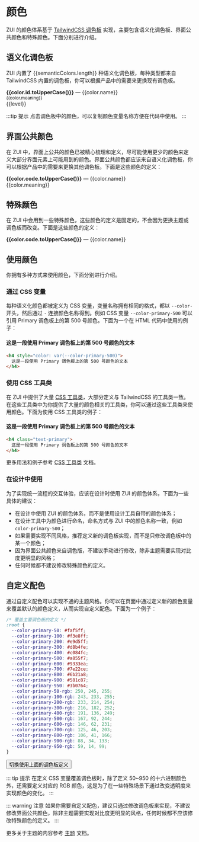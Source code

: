 # 颜色

ZUI 的颜色体系基于 [TailwindCSS 调色板](https://tailwindcss.com/docs/customizing-colors) 实现，主要包含语义化调色板、界面公共颜色和特殊颜色。下面分别进行介绍。

## 语义化调色板

ZUI 内置了 {{semanticColors.length}} 种语义化调色板，每种类型都来自 TailwindCSS 内置的调色板，你可以根据产品中的需要来更换现有调色板。

<Example background="light-circle" class="space-y-4">
  <div v-for="color in semanticColors" :key="color.id">
    <div :class="`row gap-4 mb-2 items-center`">
      <div data-toggle="tooltip" :data-title="`TailwindCSS 调色板名称：${color.tailwind}`"><strong :class="`text-${color.id}`">{{color.id.toUpperCase()}}</strong> <span class="muted">—</span> <span>{{color.name}}</span></div>
      <small class="text-sm muted">{{color.meaning}}</small>
    </div>
    <div class="justify-between gap-2 row">
      <div v-for="level in semanticLevels" :key="level" class="flex-auto">
        <ColorTile :color="`color-${color.id}-${level}`" />
        <div class="text-xs px-0.5 text-fore">{{level}}</div>
      </div>
    </div>
  </div>
</Example>

:::tip 提示
点击调色板中的颜色，可以复制颜色变量名称方便在代码中使用。
:::

## 界面公共颜色

在 ZUI 中，界面上公共的颜色已被精心梳理和定义，尽可能使用更少的颜色来定义大部分界面元素上可能用到的颜色。界面公共颜色都应该来自语义化调色板，你可以根据产品中的需要来更换其他调色板。下面是这些颜色的定义：

<Example background="light-circle" class="space-y-4">
  <div class="items-center gap-4 row" v-for="color in uiColors" :key="color.code">
    <ColorTile :color="`color-${color.code}`" tileClass="w-10 h-10 border border-fore rounded square" />
    <div class="flex-auto">
      <div><strong>{{color.code.toUpperCase()}}</strong> <span class="muted">—</span> <span>{{color.name}}</span></div>
      <div class="gap-4 row">
        <div class="muted">{{color.meaning}}</div>
      </div>
    </div>
  </div>
</Example>

## 特殊颜色

在 ZUI 中会用到一些特殊颜色，这些颜色的定义是固定的，不会因为更换主题或调色板而改变。下面是这些颜色的定义：

<Example background="light-circle" class="space-y-4">
  <div class="items-center gap-4 row" v-for="color in specialColors" :key="color.code">
    <ColorTile :color="`color-${color.code}`" tileClass="w-10 h-10 border border-fore rounded square" />
    <div class="flex-auto">
      <div><strong>{{color.code.toUpperCase()}}</strong> <span class="muted">—</span> <span>{{color.name}}</span></div>
      <div class="gap-4 row">
        <div class="muted" v-html="color.meaning" />
      </div>
    </div>
  </div>
</Example>

## 使用颜色

你拥有多种方式来使用颜色，下面分别进行介绍。

### 通过 CSS 变量

每种语义化颜色都被定义为 CSS 变量，变量名称拥有相同的格式，都以 `--color-` 开头，然后通过 `-` 连接颜色名称得到。例如 CSS 变量 `--color-primary-500` 可以引用 Primary 调色板上的第 500 号颜色。下面为一个在 HTML 代码中使用的例子：

<Example>
  <h4 style="color: var(--color-primary-500)">
    这是一段使用 Primary 调色板上的第 500 号颜色的文本
  </h4>
</Example>

```html
<h4 style="color: var(--color-primary-500)">
  这是一段使用 Primary 调色板上的第 500 号颜色的文本
</h4>
```

### 使用 CSS 工具类

在 ZUI 中提供了大量 [CSS 工具类](/utilities/)，大部分定义与 TailwindCSS 的工具类一致。在这些工具类中为你提供了大量的颜色相关的工具类，你可以通过这些工具类来使用颜色。下面为使用 CSS 工具类的例子：

<Example>
  <h4 class="text-primary">
    这是一段使用 Primary 调色板上的第 500 号颜色的文本
  </h4>
</Example>

```html
<h4 class="text-primary">
  这是一段使用 Primary 调色板上的第 500 号颜色的文本
</h4>
```

更多用法和例子参考 [CSS 工具类](/utilities/) 文档。

### 在设计中使用

为了实现统一流程的交互体验，应该在设计时使用 ZUI 的颜色体系，下面为一些具体的建议：

* 在设计中使用 ZUI 的颜色体系，而不是使用设计工具自带的颜色体系；
* 在设计工具中为颜色进行命名，命名方式与 ZUI 中的颜色名称一致，例如 `color-primary-500`；
* 如果需要实现不同风格，推荐定义新的调色板实现，而不是只修改调色板中的某一个颜色；
* 因为界面公共颜色来自调色版，不建议手动进行修改，除非主题需要实现对比度更明显的风格；
* 任何时候都不建议修改特殊颜色的定义。

## 自定义配色

通过自定义配色可以实现不通的主题风格。你可以在页面中通过定义新的颜色变量来覆盖默认的颜色定义，从而实现自定义配色。下面为一个例子：

```css
/* 覆盖主要调色板的定义 */
:root {
  --color-primary-50: #faf5ff;
  --color-primary-100: #f3e8ff;
  --color-primary-200: #e9d5ff;
  --color-primary-300: #d8b4fe;
  --color-primary-400: #c084fc;
  --color-primary-500: #a855f7;
  --color-primary-600: #9333ea;
  --color-primary-700: #7e22ce;
  --color-primary-800: #6b21a8;
  --color-primary-900: #581c87;
  --color-primary-950: #3b0764;
  --color-primary-50-rgb: 250, 245, 255;
  --color-primary-100-rgb: 243, 233, 255;
  --color-primary-200-rgb: 233, 214, 254;
  --color-primary-300-rgb: 216, 182, 252;
  --color-primary-400-rgb: 191, 136, 249;
  --color-primary-500-rgb: 167, 92, 244;
  --color-primary-600-rgb: 146, 62, 231;
  --color-primary-700-rgb: 125, 46, 203;
  --color-primary-800-rgb: 106, 41, 166;
  --color-primary-900-rgb: 88, 34, 133;
  --color-primary-950-rgb: 59, 14, 99;
}
```

<ClientOnly>
  <button type="button" class="rounded btn primary" @click="toggleCssVars">切换使用上面的调色板定义</button>
</ClientOnly>

::: tip 提示
在定义 CSS 变量覆盖调色板时，除了定义 50~950 的十六进制颜色外，还需要定义对应的 RGB 颜色，这是为了在一些特殊场景下通过改变透明度来实现颜色的变化。
:::

::: warning 注意
如果你需要自定义配色，建议只通过修改调色板来实现，不建议修改界面公共颜色，除非主题需要实现对比度更明显的风格，任何时候都不应该修改特殊颜色的定义。
:::

更多关于主题的内容参考 [主题](/theme/) 文档。

<script setup>
const semanticColors = [
    {id: 'primary', tailwind: 'blue', name: '主要', meaning: '品牌、主题、可交互、正常'},
    {id: 'secondary', tailwind: 'sky', name: '次要', meaning: '品牌、主题、次级、常态的'},
    {id: 'success', tailwind: 'green', name: '成功', meaning: '完成、积极'},
    {id: 'warning', tailwind: 'amber', name: '关注', meaning: '提示、重点'},
    {id: 'danger', tailwind: 'red', name: '警告', meaning: '提示、异常、警醒'},
    {id: 'important', tailwind: 'pink', name: '重要', meaning: '优先'},
    {id: 'special', tailwind: 'purple', name: '特殊', meaning: '触动、激情'},
    {id: 'gray', tailwind: 'slate', name: '灰色', meaning: '中立、背景、边界'},
];
const semanticLevels = [50, 100, 200, 300, 400, 500, 600, 700, 800, 900, 950];
const uiColors = [
  {code: 'canvas', name: '画布颜色', meaning: '通常用于页面背景、组件背景等，在浅色主题中为白色，在深色主题中为深黑色。'},
  {code: 'inverse', name: '画布反色', meaning: '通常用于界面突出部分的背景或文字颜色，例如工具提示背景等，在浅色主题中为黑色，在深色主题中为白色。'},
  {code: 'surface', name: '控件背景', meaning: '用于控件的背景颜色，例如按钮背景、可交互面板背景等，在浅色主题中为浅灰色，在深色主题中为深黑色。'},
  {code: 'fore', name: '文本颜色', meaning: '默认的文本颜色，在浅色主题中为深黑色，在深色主题中为浅灰色。'},
  {code: 'focus', name: '焦点颜色', meaning: '可聚焦控件的焦点状态指示颜色，例如按钮获得焦点的轮廓颜色。'},
  {code: 'link', name: '链接颜色', meaning: '链接的颜色，例如超链接、按钮链接等，通常与主题色保持一致。'},
  {code: 'link-hover', name: '链接悬停颜色', meaning: '链接的在鼠标悬停状态时的颜色'},
  {code: 'link-visited', name: '链接访问后的颜色', meaning: '链接的在点击访问后的颜色'},
  {code: 'border', name: '边框颜色', meaning: '控件的边框颜色'},
  {code: 'border-strong', name: '加重的边框颜色', meaning: '加重的控件的边框颜色'},
  {code: 'border-light', name: '轻量的边框颜色', meaning: '轻量的控件的边框颜色'},
];
const specialColors = [
  {code: 'white', name: '白色', meaning: '永远为纯白色 <code>#FFFFFF</code>，不会受主题影响'},
  {code: 'black', name: '黑色', meaning: '永远为纯黑色 <code>#000000</code>，不会受主题影响'},
  {code: 'transparent', name: '透明色', meaning: 'Alpha 通道永远为 <code>0</code>，不会受主题影响'},
  {code: 'inherit', name: '继承色', meaning: '继承父元素同属性的颜色值，由 CSS color 属性值 <code>inherit</code> 提供。'},
  {code: 'current', name: '当前色', meaning: '继承父元素文本颜色属性的值，由 CSS color 属性值 <code>currentColor</code> 提供。'},
];

const toggleCssVars = import.meta.env.SSR ? null : () => {
  let style = document.getElementById('doc-css-vars');
  if (style) {
    style.remove();
  } else {
    style = document.createElement('style');
    style.id = 'doc-css-vars';
    style.innerHTML = [
      ':root {',
      '  --color-primary-50: #faf5ff;',
      '  --color-primary-100: #f3e8ff;',
      '  --color-primary-200: #e9d5ff;',
      '  --color-primary-300: #d8b4fe;',
      '  --color-primary-400: #c084fc;',
      '  --color-primary-500: #a855f7;',
      '  --color-primary-600: #9333ea;',
      '  --color-primary-700: #7e22ce;',
      '  --color-primary-800: #6b21a8;',
      '  --color-primary-900: #581c87;',
      '  --color-primary-950: #3b0764;',
      '  --color-primary-50-rgb: 250, 245, 255;',
      '  --color-primary-100-rgb: 243, 233, 255;',
      '  --color-primary-200-rgb: 233, 214, 254;',
      '  --color-primary-300-rgb: 216, 182, 252;',
      '  --color-primary-400-rgb: 191, 136, 249;',
      '  --color-primary-500-rgb: 167, 92, 244;',
      '  --color-primary-600-rgb: 146, 62, 231;',
      '  --color-primary-700-rgb: 125, 46, 203;',
      '  --color-primary-800-rgb: 106, 41, 166;',
      '  --color-primary-900-rgb: 88, 34, 133;',
      '  --color-primary-950-rgb: 59, 14, 99;',
      '}',
    ].join('\n');
    document.head.appendChild(style);
  }
};
</script>
